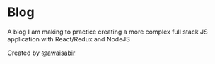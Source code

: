 # Blog

A blog I am making to practice creating a more complex full stack JS application with React/Redux and NodeJS

Created by [@awaisabir](https://github.com/awaisabir)